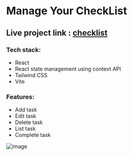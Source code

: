 # Manage Your CheckList

## Live project link : [checklist](https://checkbox-task-manager.netlify.app/)

### Tech stack:
- React
- React state management using context API
- Tailwind CSS
- Vite

### Features:
- Add task
- Edit task
- Delete task
- List task
- Complete task
  
![image](https://github.com/user-attachments/assets/94a0f4e2-e39c-4d97-b000-7ecdb134aa55)

